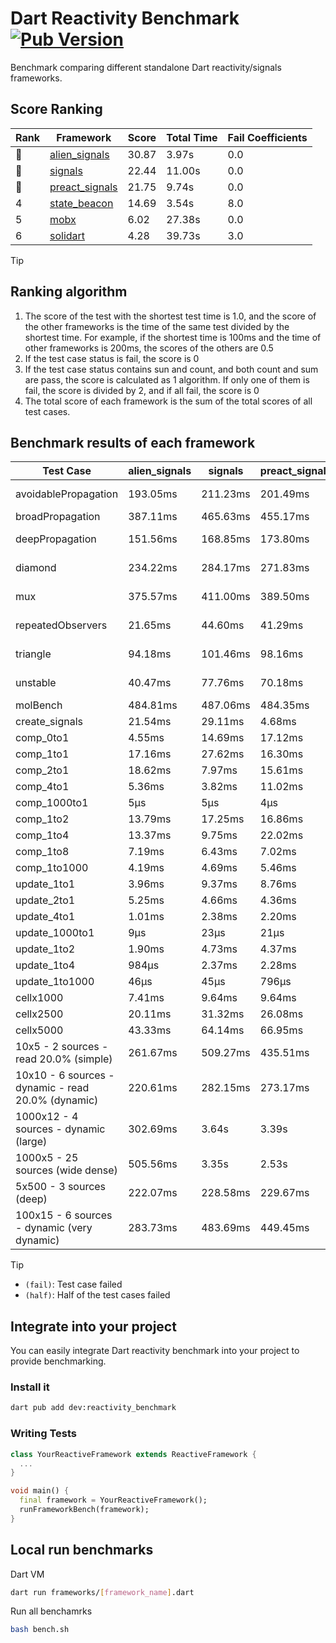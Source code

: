 # Dart Reactivity Benchmark [![Pub Version](https://img.shields.io/pub/v/reactivity_benchmark)](https://pub.dev/packages/reactivity_benchmark)

Benchmark comparing different standalone Dart reactivity/signals frameworks.

## Score Ranking

<!-- Rank Table -->
| Rank | Framework | Score | Total Time | Fail Coefficients |
|---|---|---|---|---|
| 🥇 | [alien_signals](https://pub.dev/packages/alien_signals) | 30.87 | 3.97s | 0.0 |
| 🥈 | [signals](https://pub.dev/packages/signals) | 22.44 | 11.00s | 0.0 |
| 🥉 | [preact_signals](https://pub.dev/packages/preact_signals) | 21.75 | 9.74s | 0.0 |
| 4 | [state_beacon](https://pub.dev/packages/state_beacon) | 14.69 | 3.54s | 8.0 |
| 5 | [mobx](https://pub.dev/packages/mobx) | 6.02 | 27.38s | 0.0 |
| 6 | [solidart](https://pub.dev/packages/solidart) | 4.28 | 39.73s | 3.0 |
<!-- Rank Table End -->

> [!TIP]
> ## Ranking algorithm
>
> 1. The score of the test with the shortest test time is 1.0, and the score of the other frameworks is the time of the same test divided by the shortest time. For example, if the shortest time is 100ms and the time of other frameworks is 200ms, the scores of the others are 0.5
> 2. If the test case status is fail, the score is 0
> 3. If the test case status contains sun and count, and both count and sum are pass, the score is calculated as 1 algorithm. If only one of them is fail, the score is divided by 2, and if all fail, the score is 0
> 4. The total score of each framework is the sum of the total scores of all test cases.

## Benchmark results of each framework

<!-- Benchmark Table -->
| Test Case | alien_signals | signals | preact_signals | solidart | state_beacon | mobx |
|---|---|---|---|---|---|---|
| avoidablePropagation | 193.05ms | 211.23ms | 201.49ms | 2.24s | 156.91ms (fail) | 2.33s |
| broadPropagation | 387.11ms | 465.63ms | 455.17ms | 5.55s | 6.14ms (fail) | 4.31s |
| deepPropagation | 151.56ms | 168.85ms | 173.80ms | 2.02s | 140.12ms (fail) | 1.55s |
| diamond | 234.22ms | 284.17ms | 271.83ms | 3.51s | 208.01ms (fail) | 2.41s |
| mux | 375.57ms | 411.00ms | 389.50ms | 2.07s | 196.26ms (fail) | 1.82s |
| repeatedObservers | 21.65ms | 44.60ms | 41.29ms | 213.61ms | 53.87ms (fail) | 236.85ms |
| triangle | 94.18ms | 101.46ms | 98.16ms | 1.13s | 80.83ms (fail) | 774.35ms |
| unstable | 40.47ms | 77.76ms | 70.18ms | 342.85ms | 336.95ms (fail) | 345.83ms |
| molBench | 484.81ms | 487.06ms | 484.35ms | 1.75s | 963μs | 585.28ms |
| create_signals | 21.54ms | 29.11ms | 4.68ms | 83.74ms | 64.61ms | 74.84ms |
| comp_0to1 | 4.55ms | 14.69ms | 17.12ms | 32.15ms | 55.16ms | 16.06ms |
| comp_1to1 | 17.16ms | 27.62ms | 16.30ms | 48.17ms | 53.41ms | 38.78ms |
| comp_2to1 | 18.62ms | 7.97ms | 15.61ms | 20.85ms | 34.67ms | 32.32ms |
| comp_4to1 | 5.36ms | 3.82ms | 11.02ms | 17.57ms | 17.90ms | 23.18ms |
| comp_1000to1 | 5μs | 5μs | 4μs | 2.67ms | 44μs | 17μs |
| comp_1to2 | 13.79ms | 17.25ms | 16.86ms | 37.37ms | 46.30ms | 38.05ms |
| comp_1to4 | 13.37ms | 9.75ms | 22.02ms | 29.65ms | 43.60ms | 19.38ms |
| comp_1to8 | 7.19ms | 6.43ms | 7.02ms | 24.96ms | 43.98ms | 23.65ms |
| comp_1to1000 | 4.19ms | 4.69ms | 5.46ms | 19.24ms | 40.36ms | 15.33ms |
| update_1to1 | 3.96ms | 9.37ms | 8.76ms | 43.50ms | 10.77ms | 28.13ms |
| update_2to1 | 5.25ms | 4.66ms | 4.36ms | 21.54ms | 2.89ms | 13.91ms |
| update_4to1 | 1.01ms | 2.38ms | 2.20ms | 10.73ms | 2.09ms | 7.25ms |
| update_1000to1 | 9μs | 23μs | 21μs | 117μs | 15μs | 66μs |
| update_1to2 | 1.90ms | 4.73ms | 4.37ms | 21.60ms | 3.31ms | 13.96ms |
| update_1to4 | 984μs | 2.37ms | 2.28ms | 11.03ms | 1.48ms | 8.16ms |
| update_1to1000 | 46μs | 45μs | 796μs | 216μs | 391μs | 167μs |
| cellx1000 | 7.41ms | 9.64ms | 9.64ms | 164.04ms | 5.66ms | 80.59ms |
| cellx2500 | 20.11ms | 31.32ms | 26.08ms | 471.17ms | 26.29ms | 279.11ms |
| cellx5000 | 43.33ms | 64.14ms | 66.95ms | 1.06s | 73.75ms | 583.84ms |
| 10x5 - 2 sources - read 20.0% (simple) | 261.67ms | 509.27ms | 435.51ms | 2.64s (half) | 252.40ms | 2.03s |
| 10x10 - 6 sources - dynamic - read 20.0% (dynamic) | 220.61ms | 282.15ms | 273.17ms | 2.40s (half) | 206.10ms | 1.51s |
| 1000x12 - 4 sources - dynamic (large) | 302.69ms | 3.64s | 3.39s | 4.05s (half) | 352.89ms | 1.86s |
| 1000x5 - 25 sources (wide dense) | 505.56ms | 3.35s | 2.53s | 4.90s (half) | 521.75ms | 3.48s |
| 5x500 - 3 sources (deep) | 222.07ms | 228.58ms | 229.67ms | 2.00s (half) | 235.70ms | 1.13s |
| 100x15 - 6 sources - dynamic (very dynamic) | 283.73ms | 483.69ms | 449.45ms | 2.79s (half) | 266.17ms | 1.71s |
<!-- Benchmark Table End -->

> [!TIP]
> - `(fail)`: Test case failed
> - `(half)`: Half of the test cases failed

## Integrate into your project

You can easily integrate Dart reactivity benchmark into your project to provide benchmarking.

### Install it

```bash
dart pub add dev:reactivity_benchmark
```

### Writing Tests

```dart
class YourReactiveFramework extends ReactiveFramework {
  ...
}

void main() {
  final framework = YourReactiveFramework();
  runFrameworkBench(framework);
}
```

## Local run benchmarks

Dart VM
```bash
dart run frameworks/[framework_name].dart
```

Run all benchamrks
```bash
bash bench.sh
```
